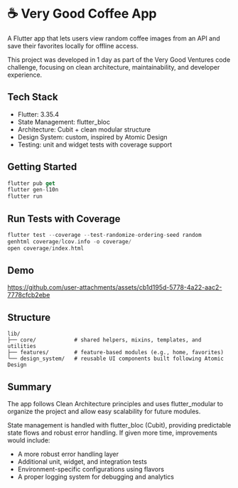 # ☕ Very Good Coffee App

A Flutter app that lets users view random coffee images from an API and save their favorites locally for offline access.

This project was developed in 1 day as part of the Very Good Ventures code challenge, focusing on clean architecture, maintainability, and developer experience.

## Tech Stack

- Flutter: 3.35.4
- State Management: flutter_bloc
- Architecture: Cubit + clean modular structure
- Design System: custom, inspired by Atomic Design
- Testing: unit and widget tests with coverage support

## Getting Started

```dart
flutter pub get
flutter gen-l10n
flutter run
```

## Run Tests with Coverage

```dart
flutter test --coverage --test-randomize-ordering-seed random
genhtml coverage/lcov.info -o coverage/
open coverage/index.html
```

## Demo

https://github.com/user-attachments/assets/cb1d195d-5778-4a22-aac2-7778cfcb2ebe


## Structure

```
lib/
├── core/            # shared helpers, mixins, templates, and utilities
├── features/        # feature-based modules (e.g., home, favorites)
└── design_system/   # reusable UI components built following Atomic Design
```


## Summary

The app follows Clean Architecture principles and uses flutter_modular to organize the project and allow easy scalability for future modules.

State management is handled with flutter_bloc (Cubit), providing predictable state flows and robust error handling.
If given more time, improvements would include:

- A more robust error handling layer
- Additional unit, widget, and integration tests
- Environment-specific configurations using flavors
- A proper logging system for debugging and analytics
